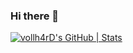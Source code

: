 ### Hi there 👋

[![vollh4rD's GitHub | Stats](https://stats.quine.sh/vollh4rD/github?theme=dark)](https://quine.sh?utm_source=widgets&utm_campaign=vollh4rD)
